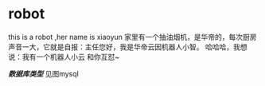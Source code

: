 # robot
this is a robot ,her name is xiaoyun
家里有一个抽油烟机，是华帝的，每次厨房声音一大，它就是自报：主任您好，我是华帝云因机器人小智。
哈哈哈，我想说：我有一个机器人小云
和你互怼~

*****数据库类型*****
见图mysql
